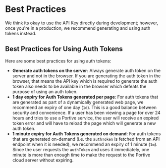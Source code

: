 # Best Practices

We think its okay to use the API Key directly during development; however, once you're in a production, we recommend generating and using auth tokens instead.

## Best Practices for Using Auth Tokens

Here are some best practices for using auth tokens:

- **Generate auth tokens on the server**: Always generate auth token on the server and not in the browser. If you are generating the auth token in the browser, that means the API key which is required to generate the auth token also needs to be available in the browser which defeats the purpose of using an auth token.
- **1 day expiry for Auth Tokens generated per page**: For auth tokens that are generated as part of a dynamically generated web page, we recommend an expiry of one day (`1d`). This is a good balance between security and convenience. If a user has been viewing a page for over 24 hours and tries to use a Portive service, the user will receive an expired token error and will have to reload the page which will generate a new auth token.
- **1 minute expiry for Auth Tokens generated on demand**: For auth tokens that are generated on-demand (i.e. the `authToken` is fetched from an API endpoint when it is needed), we recommend an expiry of 1 minute (`1m`). Since the user requests the `authToken` and uses it immediately, one minute is more than enough time to make the request to the Portive cloud server without expiring.
